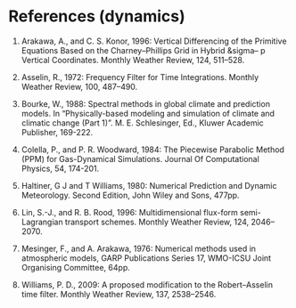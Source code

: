 
# References (dynamics)

1. Arakawa, A., and C. S. Konor, 1996: Vertical Differencing of the Primitive Equations Based on the Charney–Phillips Grid in Hybrid &sigma– p Vertical Coordinates. Monthly Weather Review, 124, 511–528.

2. Asselin, R., 1972: Frequency Filter for Time Integrations. Monthly Weather Review, 100, 487–490.

3. Bourke, W., 1988: Spectral methods in global climate and prediction models. In “Physically-based modeling and simulation of climate and climatic change (Part 1)”. M. E. Schlesinger, Ed., Kluwer Academic Publisher, 169-222.

4. Colella, P., and P. R. Woodward, 1984: The Piecewise Parabolic Method (PPM) for Gas-Dynamical Simulations. Journal Of Computational Physics, 54, 174-201.  

5. Haltiner, G J and T Williams, 1980: Numerical Prediction and Dynamic Meteorology. Second Edition, John Wiley and Sons, 477pp.

6. Lin, S.-J., and R. B. Rood, 1996: Multidimensional flux-form semi-Lagrangian transport schemes. Monthly Weather Review, 124, 2046–2070.

7. Mesinger, F., and A. Arakawa, 1976: Numerical methods used in atmospheric models, GARP Publications Series 17, WMO-ICSU Joint Organising Committee, 64pp.

8. Williams, P. D., 2009: A proposed modification to the Robert–Asselin time filter. Monthly   Weather Review, 137, 2538–2546.

